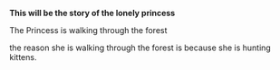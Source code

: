 __This will be the story of the lonely princess__



The Princess is walking through the forest


the reason she is walking through the forest is because she is hunting kittens.


